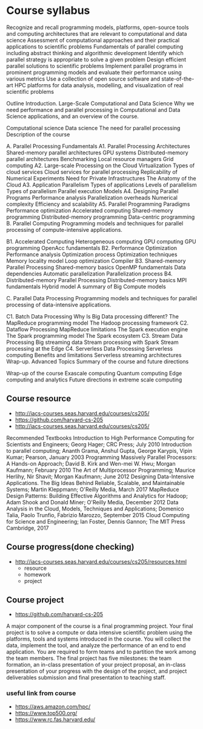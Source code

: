 # Course syllabus 
Recognize and recall programming models, platforms, open-source tools and computing architectures that are relevant to computational and data science
Assessment of computational approaches and their practical applications to scientific problems
Fundamentals of parallel computing including abstract thinking and algorithmic development
Identify which parallel strategy is appropriate to solve a given problem
Design efficient parallel solutions to scientific problems
Implement parallel programs in prominent programming models and evaluate their performance using various metrics
Use a collection of open source software and state-of-the-art HPC platforms for data analysis, modelling, and visualization of real scientific problems

Outline
Introduction. Large-Scale Computational and Data Science
Why we need performance and parallel processing in Computational and Data Science applications, and an overview of the course.

Computational science
Data science
The need for parallel processing
Description of the course

A. Parallel Processing Fundamentals
A1. Parallel Processing Architectures
Shared-memory parallel architectures
GPU systems
Distributed-memory parallel architectures
Benchmarking
Local resource managers
Grid computing
A2. Large-scale Processing on the Cloud
Virtualization
Types of cloud services
Cloud services for parallel processing
Replicability of Numerical Experiments
Need for Private Infrastructures
The Anatomy of the Cloud
A3. Application Parallelism
Types of applications
Levels of parallelism
Types of parallelism
Parallel execution Models
A4. Designing Parallel Programs
Performance analysis
Parallelization overheads
Numerical complexity
Efficiency and scalability
A5. Parallel Programming Paradigms
Performance optimization
Accelerated computing
Shared-memory programming
Distributed-memory programming
Data-centric programming
B. Parallel Computing
Programming models and techniques for parallel processing of compute-intensive applications.

B1. Accelerated Computing
Heterogeneous computing
GPU computing
GPU programming
OpenAcc fundamentals
B2. Performance Optimization
Performance analysis
Optimization process
Optimization techniques
Memory locality model
Loop optimization
Compiler
B3. Shared-memory Parallel Processing
Shared-memory basics
OpenMP fundamentals
Data dependencies
Automatic parallelization
Parallelization process
B4. Distributed-memory Parallel Processing
Distributed-memory basics
MPI fundamentals
Hybrid model
A summary of Big Compute models

C. Parallel Data Processing
Programming models and techniques for parallel processing of data-intensive applications.

C1. Batch Data Processing
Why Is Big Data processing different?
The MapReduce programming model
The Hadoop processing framework
C2. Dataflow Processing
MapReduce limitations
The Spark execution engine
The Spark programming model
The Spark ecosystem
C3. Stream Data Processing
Big streaming data
Stream processing with Spark
Stream processing at the Edge
C4. Serverless Data Processing
Serverless computing
Benefits and limitations
Serverless streaming architectures
Wrap-up. Advanced Topics
Summary of the course and future directions

Wrap-up of the course
Exascale computing
Quantum computing
Edge computing and analytics
Future directions in extreme scale computing

## Course resource 
- http://iacs-courses.seas.harvard.edu/courses/cs205/ 
- https://github.com/harvard-cs-205 
- http://iacs-courses.seas.harvard.edu/courses/cs205/


Recommended Textbooks
Introduction to High Performance Computing for Scientists and Engineers; Georg Hager; CRC Press; July 2010
Introduction to parallel computing; Ananth Grama, Anshul Gupta, George Karypis, Vipin Kumar; Pearson, January 2003
Programming Massively Parallel Processors: A Hands-on Approach; David B. Kirk and Wen-mei W. Hwu; Morgan Kaufmann; February 2010
The Art of Multiprocessor Programming; Maurice Herlihy, Nir Shavit; Morgan Kaufmann; June 2012
Designing Data-Intensive Applications. The Big Ideas Behind Reliable, Scalable, and Maintainable Systems; Martin Kleppmann; O'Reilly Media, March 2017
MapReduce Design Patterns: Building Effective Algorithms and Analytics for Hadoop; Adam Shook and Donald Miner; O'Reilly Media, December 2012
Data Analysis in the Cloud, Models, Techniques and Applications; Domenico Talia, Paolo Trunfio, Fabrizio Marozzo, September 2015
Cloud Computing for Science and Engineering; Ian Foster, Dennis Gannon; The MIT Press Cambridge, 2017




## Course progress(done checking)
- http://iacs-courses.seas.harvard.edu/courses/cs205/resources.html
    - resource 
    - homework 
    - project 




## Course project 
- https://github.com/harvard-cs-205

A major component of the course is a final programming project. Your final project is to solve a compute or data intensive scientific problem using the platforms, tools and systems introduced in the course. You will collect the data, implement the tool, and analyze the performance of an end to end application. You are required to form teams and to partition the work among the team members. The final project has five milestones: the team formation, an in-class presentation of your project proposal, an in-class presentation of your progress with the design of the project, and project deliverables submission and final presentation to teaching staff.



### useful link from course 
- https://aws.amazon.com/hpc/ 
- https://www.top500.org/ 
- https://www.rc.fas.harvard.edu/ 
